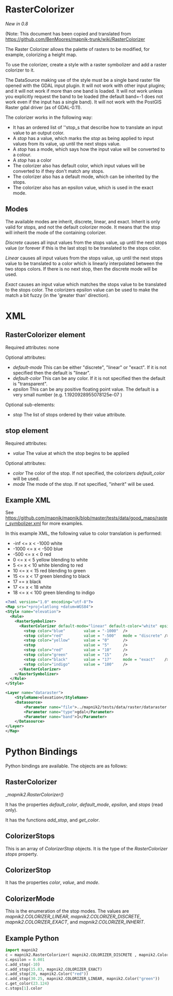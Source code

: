 <!-- Name: RasterColorizer -->
<!-- Version: 4 -->
<!-- Last-Modified: 2011/06/28 01:28:45 -->
<!-- Author: albertov -->
# RasterColorizer

*New in 0.8*

(Note: This document has been copied and translated from https://github.com/BenMoores/mapnik-trunk/wiki/RasterColorizer

The Raster Colorizer allows the palette of rasters to be modified, for example, colorizing a height map.

To use the colorizer, create a style with a raster symbolizer and add a raster colorizer to it.

The DataSource making use of the style must be a single band raster file opened with the GDAL input plugin. It will not work with other input plugins; and it will not work if more than one band is loaded. It will not work unless you explicitly request the band to be loaded (the default band=-1 does not work even if the input has a single band). It will not work with the PostGIS Raster gdal driver (as of GDAL-0.11).

The colorizer works in the following way:

 * It has an ordered list of ''stop_s that describe how to translate an input value to an output color.
 * A _stop_ has a value, which marks the _stop_ as being applied to input values from its value, up until the next stops value.
 * A _stop_ has a mode, which says how the input value will be converted to a colour.
 * A _stop_ has a color
 * The colorizer also has default color, which input values will be converted to if they don't match any stops.
 * The colorizer also has a default mode, which can be inherited by the stops.
 * The colorizer also has an epsilon value, which is used in the exact mode.


## Modes

The available modes are inherit, discrete, linear, and exact.
Inherit is only valid for stops, and not the default colorizer mode. It means that the stop will inherit the mode of the containing colorizer.

*Discrete* causes all input values from the stops value, up until the next stops value (or forever if this is the last stop) to be translated to the stops color.

*Linear* causes all input values from the stops value, up until the next stops value to be translated to a color which is linearly interpolated between the two stops colors. If there is no next stop, then the discrete mode will be used.

*Exact* causes an input value which matches the stops value to be translated to the stops color. The colorizers epsilon value can be used to make the match a bit fuzzy (in the 'greater than' direction).


# XML

## RasterColorizer element

Required attributes: none

Optional attributes:

 * _default-mode_ This can be either "discrete", "linear" or "exact". If it is not specified then the default is "linear".
 * _default-color_ This can be any color. If it is not specified then the default is "transparent".
 * _epsilon_ This can be any positive floating point value. The default is a very small number (e.g.  1.1920928955078125e-07 )

Optional sub-elements:

 * _stop_ The list of stops ordered by their value attribute.

## stop element

Required attributes:

 * _value_ The value at which the stop begins to be applied

Optional attributes:

 * _color_ The color of the stop. If not specified, the colorizers _default_color_ will be used.
 * _mode_ The mode of the stop. If not specified, "inherit" will be used.


## Example XML

See https://github.com/mapnik/mapnik/blob/master/tests/data/good_maps/raster_symbolizer.xml for more examples.

In this example XML, the following value to color translation is performed:

 * -inf <= x < -1000 white
 * -1000 <= x < -500 blue
 * -500 <= x < 0 red
 * 0 <= x < 5 yellow blending to white
 * 5 <= x < 10 white blending to red
 * 10 <= x < 15 red blending to green
 * 15 <= x < 17 green blending to black
 * 17 == x black
 * 17 <= x < 18 white
 * 18 <= x < 100 green blending to indigo


```xml
<?xml version="1.0" encoding="utf-8"?>
<Map srs="+proj=latlong +datum=WGS84">
<Style name="elevation">
  <Rule>
    <RasterSymbolizer>
      <RasterColorizer default-mode="linear" default-color="white" epsilon="0.001">
        <stop color="blue"        value = "-1000"  />
        <stop color="red"         value = "-500"   mode = "discrete" />
        <stop color="yellow"      value = "0"      />
        <stop                     value = "5"      />
        <stop color="red"         value = "10"     />
        <stop color="green"       value = "15"     />
        <stop color="black"       value = "17"     mode = "exact"    />
        <stop color="indigo"      value = "100"    />
      </RasterColorizer>
    </RasterSymbolizer>
  </Rule>
</Style>

<Layer name="dataraster">
    <StyleName>elevation</StyleName>
    <Datasource>
        <Parameter name="file">../mapnik2/tests/data/raster/dataraster.tif</Parameter>
        <Parameter name="type">gdal</Parameter>
        <Parameter name="band">1</Parameter>
    </Datasource>
</Layer>
</Map>
```

# Python Bindings

Python bindings are available. The objects are as follows:

## RasterColorizer

__mapnik2.RasterColorizer()_

It has the properties _default_color_, _default_mode_, _epsilon_, and _stops_ (read only).

It has the functions _add_stop_, and _get_color_.

## ColorizerStops

This is an array of _ColorizerStop_ objects. It is the type of the _RasterColorizer_ _stops_ property.

## ColorizerStop

It has the properties _color_, _value_, and _mode_.

## ColorizerMode

This is the enumeration of the stop modes. The values are _mapnik2.COLORIZER_LINEAR_, _mapnik2.COLORIZER_DISCRETE_, _mapnik2.COLORIZER_EXACT_, and _mapnik2.COLORIZER_INHERIT_.

## Example Python

```python
import mapnik2
c = mapnik2.RasterColorizer( mapnik2.COLORIZER_DISCRETE , mapnik2.Color(0,0,0,255) )
c.epsilon = 0.001
c.add_stop(-10)
c.add_stop(15.83, mapnik2.COLORIZER_EXACT)
c.add_stop(20, mapnik2.Color("red"))
c.add_stop(30.25, mapnik2.COLORIZER_LINEAR, mapnik2.Color("green"))
c.get_color(23.124)
c.stops[1].color
```
